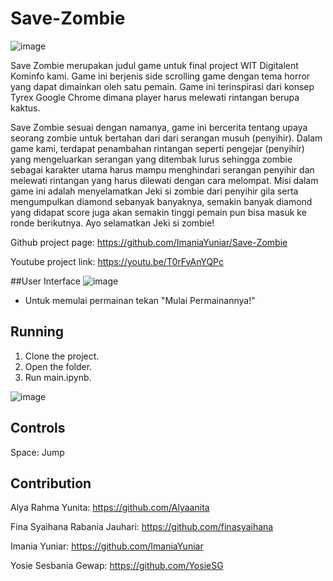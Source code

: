 # Save-Zombie
![image](https://user-images.githubusercontent.com/23459072/130159696-fdeaae4e-37cc-4ed0-9d44-975021b0fb0b.png)

Save Zombie merupakan judul game untuk final project WIT Digitalent Kominfo kami. Game ini berjenis side scrolling game dengan tema horror yang dapat dimainkan oleh satu pemain. Game ini terinspirasi dari konsep Tyrex Google Chrome dimana player harus melewati rintangan berupa kaktus.

Save Zombie sesuai dengan namanya, game ini bercerita tentang upaya seorang zombie untuk bertahan dari dari serangan musuh (penyihir). Dalam game kami, terdapat penambahan rintangan seperti pengejar (penyihir) yang mengeluarkan serangan yang ditembak lurus sehingga zombie sebagai karakter utama harus mampu menghindari serangan penyihir dan melewati rintangan yang harus dilewati dengan cara melompat. Misi dalam game ini adalah menyelamatkan Jeki si zombie dari penyihir gila serta mengumpulkan diamond sebanyak banyaknya, semakin banyak diamond yang didapat score juga akan semakin tinggi pemain pun bisa masuk ke ronde berikutnya. Ayo selamatkan Jeki si zombie!

Github project page: https://github.com/ImaniaYuniar/Save-Zombie

Youtube project link: https://youtu.be/T0rFvAnYQPc

##User Interface
![image](https://user-images.githubusercontent.com/23459072/130160529-ae5a9d49-59e6-4d9a-9e9f-36cac60d8b11.png)
- Untuk memulai permainan tekan "Mulai Permainannya!"

## Running
1. Clone the project.
2. Open the folder.
3. Run main.ipynb.

![image](https://user-images.githubusercontent.com/23459072/130160859-44e1a71e-705e-4c0d-a7d8-b76558022f9d.png)

## Controls
Space: Jump

## Contribution
Alya Rahma Yunita: https://github.com/Alyaanita

Fina Syaihana Rabania Jauhari: https://github.com/finasyaihana

Imania Yuniar: https://github.com/ImaniaYuniar

Yosie Sesbania Gewap: https://github.com/YosieSG
